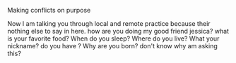 Making
conflicts
on
purpose


Now I am talking you through local and remote practice because their nothing else to say in here.
how are you doing my good friend jessica?
what is your favorite food?
When do you sleep?
Where do you live?
What your nickname? do you have ?
Why are you born? don't know why am asking this?
